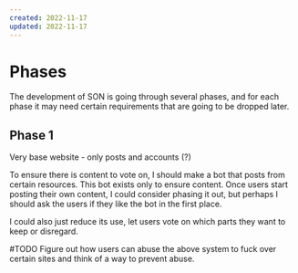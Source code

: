 ```yaml
---
created: 2022-11-17
updated: 2022-11-17
---
```

# Phases

The development of SON is going through several phases, and for each phase it may need certain requirements that are going to be dropped later.

## Phase 1

Very base website - only posts and accounts (?) 

To ensure there is content to vote on, I should make a bot that posts from certain resources. This bot exists only to ensure content. Once users start posting their own content, I could consider phasing it out, but perhaps I should ask the users if they like the bot in the first place.

I could also just reduce its use, let users vote on which parts they want to keep or disregard.

#TODO Figure out how users can abuse the above system to fuck over certain sites and think of a way to prevent abuse.

